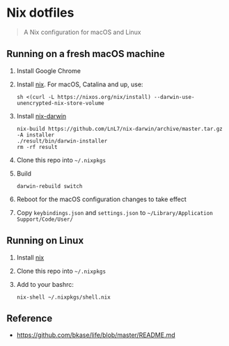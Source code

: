 # Nix dotfiles

> A Nix configuration for macOS and Linux

## Running on a fresh macOS machine

1. Install Google Chrome
1. Install [nix](https://nixos.org/nix/). For macOS, Catalina and up, use:

    ```shell
    sh <(curl -L https://nixos.org/nix/install) --darwin-use-unencrypted-nix-store-volume
    ```

1. Install [nix-darwin](https://github.com/LnL7/nix-darwin)
    ```shell
    nix-build https://github.com/LnL7/nix-darwin/archive/master.tar.gz -A installer
    ./result/bin/darwin-installer
    rm -rf result
    ```
1. Clone this repo into `~/.nixpkgs`
1. Build

    ```shell
    darwin-rebuild switch
    ```

1. Reboot for the macOS configuration changes to take effect
1. Copy `keybindings.json` and `settings.json` to `~/Library/Application Support/Code/User/`

## Running on Linux

1. Install [nix](https://nixos.org/nix/)
1. Clone this repo into `~/.nixpkgs`
1. Add to your bashrc:

    ```shell
    nix-shell ~/.nixpkgs/shell.nix
    ```

## Reference

-   https://github.com/bkase/life/blob/master/README.md
